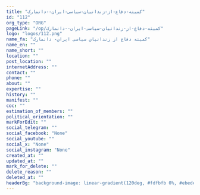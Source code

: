```yaml
---
title: "کمیته-دفاع-از-زندانیان-سیاسی-ایران--دانمارک"
id: "112"
org_type: "ORG"
pageLink: "/op/کمیته-دفاع-از-زندانیان-سیاسی-ایران--دانمارک"
logo: "logos/112.png"
name_fa: "کمیته دفاع از زندانیان سیاسی ایران- دانمارک"
name_en: ""
name_short: ""
location: ""
post_location: ""
internetAddress: ""
contact: ""
phone: ""
about: ""
expertise: ""
history: ""
manifest: ""
coc: ""
estimation_of_members: ""
political_orientation: ""
markForEdit: ""
social_telegram: ""
social_facebook: "None"
social_youtube: ""
social_x: "None"
social_instagram: "None"
created_at: ""
updated_at: ""
mark_for_delete: ""
delete_reason: ""
deleted_at: ""
headerBg: "background-image: linear-gradient(120deg, #fdfbfb 0%, #ebedee 100%);"
---
```

